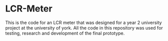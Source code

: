 # LCR-Meter
This is the code for an LCR meter that was designed for a year 2 university project at the university of york.
All the code in this repository was used for testing, research and development of the final prototype.
